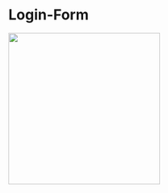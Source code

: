 # Login-Form
<img src="https://github.com/user-attachments/assets/7a45eeae-16d5-4330-9cf2-bff6a42682a3" width="300"/>
